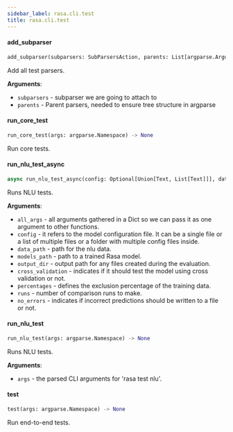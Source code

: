 ```yaml
---
sidebar_label: rasa.cli.test
title: rasa.cli.test
---
```

#### add\_subparser

```python
add_subparser(subparsers: SubParsersAction, parents: List[argparse.ArgumentParser]) -> None
```

Add all test parsers.

**Arguments**:

- `subparsers` - subparser we are going to attach to
- `parents` - Parent parsers, needed to ensure tree structure in argparse

#### run\_core\_test

```python
run_core_test(args: argparse.Namespace) -> None
```

Run core tests.

#### run\_nlu\_test\_async

```python
async run_nlu_test_async(config: Optional[Union[Text, List[Text]]], data_path: Text, models_path: Text, output_dir: Text, cross_validation: bool, percentages: List[int], runs: int, no_errors: bool, all_args: Dict[Text, Any]) -> None
```

Runs NLU tests.

**Arguments**:

- `all_args` - all arguments gathered in a Dict so we can pass it as one argument
  to other functions.
- `config` - it refers to the model configuration file. It can be a single file or
  a list of multiple files or a folder with multiple config files inside.
- `data_path` - path for the nlu data.
- `models_path` - path to a trained Rasa model.
- `output_dir` - output path for any files created during the evaluation.
- `cross_validation` - indicates if it should test the model using cross validation
  or not.
- `percentages` - defines the exclusion percentage of the training data.
- `runs` - number of comparison runs to make.
- `no_errors` - indicates if incorrect predictions should be written to a file
  or not.

#### run\_nlu\_test

```python
run_nlu_test(args: argparse.Namespace) -> None
```

Runs NLU tests.

**Arguments**:

- `args` - the parsed CLI arguments for &#x27;rasa test nlu&#x27;.

#### test

```python
test(args: argparse.Namespace) -> None
```

Run end-to-end tests.

